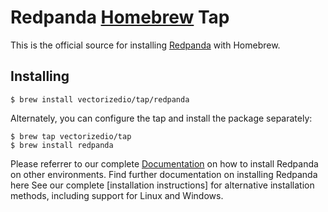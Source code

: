 # Redpanda [Homebrew] Tap

This is the official source for installing [Redpanda] with Homebrew.

## Installing

```shell
$ brew install vectorizedio/tap/redpanda
```

Alternately, you can configure the tap and install the package separately:

``` shell
$ brew tap vectorizedio/tap
$ brew install redpanda
```

Please referrer to our complete [Documentation] on how to install Redpanda on other environments. 
Find further documentation on installing Redpanda here
See our complete [installation instructions] for alternative installation
methods, including support for Linux and Windows.

[Redpanda]: https://vectorized.io
[Homebrew]: https://brew.sh
[Documentation]: https://vectorized.io/documentation
